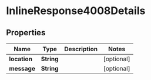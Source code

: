 
# InlineResponse4008Details

## Properties
Name | Type | Description | Notes
------------ | ------------- | ------------- | -------------
**location** | **String** |  |  [optional]
**message** | **String** |  |  [optional]



